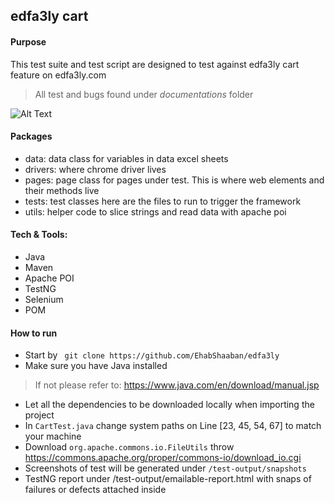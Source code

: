 ## edfa3ly cart

#### Purpose

This test suite and test script are designed to test against edfa3ly cart feature on edfa3ly.com
> All test and bugs found under *documentations* folder

![Alt Text](https://drive.google.com/uc?export=view&id=1mEGo6_F7XPDORzIsFIMBgq_bVMFesKju)

#### Packages

+ data: data class for variables in data excel sheets
+ drivers: where chrome driver lives
+ pages: page class for pages under test. This is where web elements and their methods live
+ tests: test classes here are the files to run to trigger the framework
+ utils: helper code to slice strings and read data with apache poi

#### Tech & Tools:

+ Java
+ Maven
+ Apache POI
+ TestNG
+ Selenium
+ POM

#### How to run

+ Start by `` git clone https://github.com/EhabShaaban/edfa3ly``
+ Make sure you have Java installed
> If not please refer to: https://www.java.com/en/download/manual.jsp
+ Let all the dependencies to be downloaded locally when importing the project
+ In ``CartTest.java`` change system paths on Line [23, 45, 54, 67] to match your machine
+ Download ``org.apache.commons.io.FileUtils`` throw https://commons.apache.org/proper/commons-io/download_io.cgi
+ Screenshots of test will be generated under ``/test-output/snapshots``
+ TestNG report under /test-output/emailable-report.html with snaps of failures or defects attached inside
